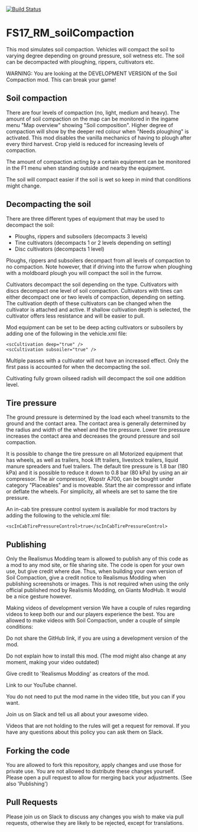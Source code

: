 [![Build Status](https://travis-ci.org/RealismusModding/FS17_RM_soilCompaction.svg?branch=master)](https://travis-ci.org/RealismusModding/FS17_RM_soilCompaction)

# FS17_RM_soilCompaction

This mod simulates soil compaction. Vehicles will compact the soil to varying degree depending on ground pressure, soil wetness etc. The soil can be decompacted with ploughing, rippers, cultivators etc.

WARNING: You are looking at the DEVELOPMENT VERSION of the Soil Compaction mod. This can break your game!

## Soil compaction
There are four levels of compaction (no, light, medium and heavy). The amount of soil compaction on the map can be monitored in the ingame menu "Map overview" showing "Soil composition". Higher degree of compaction will show by the deeper red colour when "Needs ploughing" is activated. This mod disables the vanilla mechanics of having to plough after every third harvest. Crop yield is reduced for increasing levels of compaction.

The amount of compaction acting by a certain equipment can be monitored in the F1 menu when standing outside and nearby the equipment.

The soil will compact easier if the soil is wet so keep in mind that conditions might change.

## Decompacting the soil
There are three different types of equipment that may be used to decompact the soil:
- Ploughs, rippers and subsoilers (decompacts 3 levels)
- Tine cultivators (decompacts 1 or 2 levels depending on setting)
- Disc cultivators (decompacts 1 level)

Ploughs, rippers and subsoilers decompact from all levels of compaction to no compaction. Note however, that if driving into the furrow when ploughing with a moldboard plough you will compact the soil in the furrow. 

Cultivators decompact the soil depending on the type. Cultivators with discs decompact one level of soil compaction. Cultivators with tines can either decompact one or two levels of compaction, depending on setting. The cultivation depth of these cultivators can be changed when the cultivator is attached and active. If shallow cultivation depth is selected, the cultivator offers less resistance and will be easier to pull.

Mod equipment can be set to be deep acting cultivators or subsoilers by adding one of the following in the vehicle.xml file:

    <scCultivation deep="true" />
    <scCultivation subsoiler="true" />

Multiple passes with a cultivator will not have an increased effect. Only the first pass is accounted for when the decompacting the soil.

Cultivating fully grown oilseed radish will decompact the soil one addition level.

## Tire pressure
The ground pressure is determined by the load each wheel transmits to the ground and the contact area. The contact area is generally determined by the radius and width of the wheel and the tire pressure. Lower tire pressure increases the contact area and decreases the ground pressure and soil compaction.

It is possible to change the tire pressure on all Motorized equipment that has wheels, as well as trailers, hook lift trailers, livestock trailers, liquid manure spreaders and fuel trailers. The default tire pressure is 1.8 bar (180 kPa) and it is possible to reduce it down to 0.8 bar (80 kPa) by using an air compressor. The air compressor, Wopstr A700, can be bought under category "Placeables" and is moveable. Start the air compressor and inflate or deflate the wheels. For simplicity, all wheels are set to same the tire pressure.

An in-cab tire pressure control system is available for mod tractors by adding the following to the vehicle.xml file:

    <scInCabTirePressureControl>true</scInCabTirePressureControl>

## Publishing
Only the Realismus Modding team is allowed to publish any of this code as a mod to any mod site, or file sharing site. The code is open for your own use, but give credit where due. Thus, when building your own version of Soil Compaction, give a credit notice to Realismus Modding when publishing screenshots or images. This is not required when using the only official published mod by Realismis Modding, on Giants ModHub. It would be a nice gesture however.

Making videos of development version
We have a couple of rules regarding videos to keep both our and our players experience the best. You are allowed to make videos with Soil Compaction, under a couple of simple conditions:

Do not share the GitHub link, if you are using a development version of the mod.

Do not explain how to install this mod. (The mod might also change at any moment, making your video outdated)

Give credit to 'Realismus Modding' as creators of the mod.

Link to our YouTube channel.

You do not need to put the mod name in the video title, but you can if you want.

Join us on Slack and tell us all about your awesome video.

Videos that are not holding to the rules will get a request for removal. If you have any questions about this policy you can ask them on Slack.

## Forking the code
You are allowed to fork this repository, apply changes and use those for private use. You are not allowed to distribute these changes yourself. Please open a pull request to allow for merging back your adjustments. (See also 'Publishing')

## Pull Requests
Please join us on Slack to discuss any changes you wish to make via pull requests, otherwise they are likely to be rejected, except for translations.